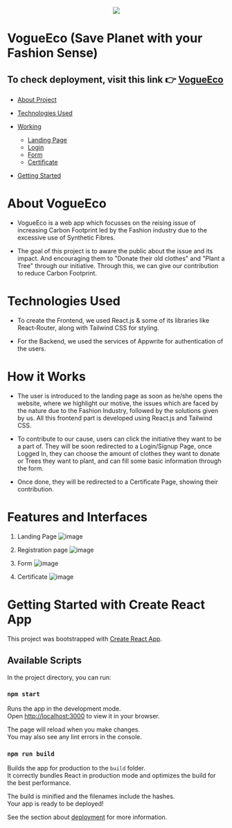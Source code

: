 <p align="center">
  <img src="![image](https://user-images.githubusercontent.com/87236576/210202146-f71fac18-428f-46f4-a1cb-023756effcea.png)">
</p>

# VogueEco (Save Planet with your Fashion Sense)

## To check deployment, visit this link 👉 [VogueEco](https://www.vogueeco.us/)

- [About Project](#About-Project)

- [Technologies Used](#tech)

- [Working](#Working)
  - [Landing Page](#Landing-Page)
  - [Login](#Login)
  - [Form](#Form)
  - [Certificate](#Certificate)

- [Getting Started](#Getting-Started)

  
<a id="About-Project"></a>

# About VogueEco

- VogueEco is a web app which focusses on the reising issue of increasing Carbon Footprint led by the Fashion industry due to the excessive use of Synthetic Fibres.

- The goal of this project is to aware the public about the issue and its impact. And encouraging them to "Donate their old clothes" and "Plant a Tree" through our initiative. Through this, we can give our contribution to reduce Carbon Footprint.

<a id="tech"></a>

# Technologies Used

- To create the Frontend, we used React.js & some of its libraries like React-Router, along with Tailwind CSS for styling.

- For the Backend, we used the services of Appwrite for authentication of the users.

<a id="Working"></a>

# How it Works
- The user is introduced to the landing page as soon as he/she opens the website, where we highlight our motive, the issues which are faced by the nature due to the Fashion Industry, followed by the solutions given by us. All this frontend part is developed using React.js and Tailwind CSS.

- To contribute to our cause, users can click the initiative they want to be a part of. They will be soon redirected to a Login/Signup Page, once Logged In, they can choose the amount of clothes they want to donate or Trees they want to plant, and can fill some basic information through the form.

- Once done, they will be redirected to a Certificate Page, showing their contribution.

# Features and Interfaces

1. Landing Page <a id="Landing-Page"></a>
  ![image](https://user-images.githubusercontent.com/87236576/210201144-4e9bb052-40b0-4fb6-9ba6-9464d6c53900.png)

2. Registration page <a id="Login"></a>
   ![image](https://user-images.githubusercontent.com/87236576/210201059-2f1a24ae-ffdd-4e2f-bd5d-9919bca9dfac.png)

3. Form <a id="Form"></a>
   ![image](https://user-images.githubusercontent.com/87236576/210201255-c6a7e91f-2fa1-4ac1-8fa3-aeea823a3ea9.png)

4. Certificate <a id="Certificate"></a>
   ![image](https://user-images.githubusercontent.com/87236576/210201298-cda725ac-5c54-42ed-b1e5-454b50661271.png)
  
<a id="Getting-Started"></a>

# Getting Started with Create React App

This project was bootstrapped with [Create React App](https://github.com/facebook/create-react-app).

## Available Scripts

In the project directory, you can run:

### `npm start`

Runs the app in the development mode.\
Open [http://localhost:3000](http://localhost:3000) to view it in your browser.

The page will reload when you make changes.\
You may also see any lint errors in the console.

### `npm run build`

Builds the app for production to the `build` folder.\
It correctly bundles React in production mode and optimizes the build for the best performance.

The build is minified and the filenames include the hashes.\
Your app is ready to be deployed!

See the section about [deployment](https://facebook.github.io/create-react-app/docs/deployment) for more information.
